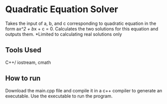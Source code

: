 # Quadratic Equation Solver
Takes the input of a, b, and c corresponding to quadratic equation in the form a*x^2 + b*x + c = 0. Calculates the two solutions for this equation and outputs them. 
*Limited to calculating real solutions only
## Tools Used
C++/ iostream, cmath
## How to run
Download the main.cpp file and compile it in a c++ compiler to generate an executable. Use the executable to run the program.

